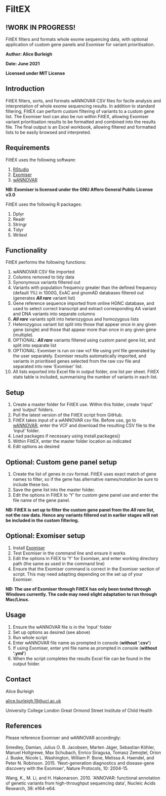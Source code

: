 # FiltEX
## !WORK IN PROGRESS!

FiltEX filters and formats whole exome sequencing data, with optional application of custom gene panels and Exomiser for variant prioritisation.

**Author: Alice Burleigh** 

**Date: June 2021** 

**Licensed under MIT License**

## Introduction

FiltEX filters, sorts, and formats wANNOVAR CSV files for facile analysis and interpretation of whole exome sequencing results. In addition to standard filtering, FiltEX can perform custom filtering of variants to a custom gene list. The Exomiser tool can also be run within FiltEX, allowing Exomiser variant prioritisation results to be formatted and combined into the results file. The final output is an Excel workbook, allowing filtered and formatted lists to be easily browsed and interpreted.

## Requirements

FiltEX uses the following software:
1.	[RStudio](https://www.rstudio.com/products/rstudio/)
2.	[Exomiser](https://github.com/exomiser/Exomiser)
3.	[wANNOVAR](http://wannovar.wglab.org)

**NB: Exomiser is licensed under the GNU Affero General Public License v3.0**

FiltEX uses the following R packages:
1.	Dplyr
2.	Readr
3.	Stringr
4.	Tidyr
5.	Writexl

## Functionality

FiltEX performs the following functions:
1.	wANNOVAR CSV file imported  
2.	Columns removed to tidy data 
3.	Synonymous variants filtered out
4.	Variants with population frequency greater than the defined frequency (default 1%) in 1000G, ExAC and gnomAD databases filtered out (generates ***All rare*** variant list)
5.	Gene reference sequence imported from online HGNC database, and used to select correct transcript and extract corresponding AA variant and DNA variants into separate columns 
6.	***All rare*** variants split into heterozygous and homozygous lists
7.	Heterozygous variant list split into those that appear once in any given gene (single) and those that appear more than once in any given gene (multiple). 
8.	OPTIONAL: ***All rare*** variants filtered using custom panel gene list, and split into separate list
9.	OPTIONAL: Exomiser is run on raw vcf file using yml file generated by the user separately. Exomiser results automatically imported, and variants in prioritised genes selected from the raw csv file and separated into new ‘Exomiser’ list.
10.	All lists exported into Excel file in output folder, one list per sheet. FiltEX stats table is included, summarising the number of variants in each list.

## Setup 

1.	Create a master folder for FiltEX use. Within this folder, create ‘input’ and ‘output’ folders. 
2.	Pull the latest version of the FiltEX script from GitHub.
3.	FiltEX takes input of a wANNOVAR csv file. Before use, go to [wANNOVAR](http://wannovar.wglab.org), enter the VCF and download the resulting CSV file to the ‘input’ folder.
4.	Load packages if necessary using install.packages()
5.	Within FiltEX, enter the master folder location as indicated
6.	Edit options as desired 

## Optional: Custom gene panel setup

1.	Create the list of genes in csv format. FiltEX uses exact match of gene names to filter, so if the gene has alternative names/notation be sure to include these too. 
2.	Save the gene list into the master folder. 
3.	Edit the options in FiltEX to ‘Y’ for custom gene panel use and enter the file name of the gene panel. 

**NB: FiltEX is set up to filter the custom gene panel from the *All rare* list, not the raw data. Hence any variants filtered out in earlier stages will not be included in the custom filtering.** 

## Optional: Exomiser setup

1.	Install [Exomiser](https://github.com/exomiser/Exomiser)
2.	Test Exomiser in the command line and ensure it works
3.	Edit the options in FilEX to ‘Y’ for Exomiser, and enter working directory path (the same as used in the command line)
4.	Ensure that the Exomiser command is correct in the Exomiser section of script. This may need adapting depending on the set up of your Exomiser.

**NB: The use of Exomiser through FiltEX has only been tested through Windows currently. The code may need slight adaptation to run through Mac/Linux.**  

## Usage

1.	Ensure the wANNOVAR file is in the ‘input’ folder
2.	Set up options as desired (see above) 
3.	Run whole script 
4.	Enter wANNOVAR file name as prompted in console (**without ‘.csv’**)
5.	If using Exomiser, enter yml file name as prompted in console (**without ‘.yml’**)
6.	When the script completes the results Excel file can be found in the output folder. 

## Contact 

Alice Burleigh

alice.burleigh.19@ucl.ac.uk

University College London Great Ormond Street Institute of Child Health

## References 

Please reference Exomiser and wANNOVAR accordingly:

Smedley, Damian, Julius O. B. Jacobsen, Marten Jäger, Sebastian Köhler, Manuel Holtgrewe, Max Schubach, Enrico Siragusa, Tomasz Zemojtel, Orion J. Buske, Nicole L. Washington, William P. Bone, Melissa A. Haendel, and Peter N. Robinson. 2015. 'Next-generation diagnostics and disease-gene discovery with the Exomiser', Nature Protocols, 10: 2004-15.

Wang, K., M. Li, and H. Hakonarson. 2010. 'ANNOVAR: functional annotation of genetic variants from high-throughput sequencing data', Nucleic Acids Research, 38: e164-e64.








